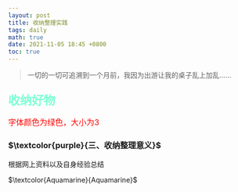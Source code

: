 ```yaml
---
layout: post
title: 收纳整理实践
tags: daily
math: true
date: 2021-11-05 18:45 +0800
toc: true
---
```


> 一切的一切可追溯到一个月前，我因为出游让我的桌子乱上加乱……





### <font size=5 color="Aquamarine">收纳好物</font>

<font size=3 color="red">字体颜色为绿色，大小为3</font>













### $\textcolor{purple}{三、收纳整理意义}$

根据网上资料以及自身经验总结

$\textcolor{Aquamarine}{Aquamarine}$

